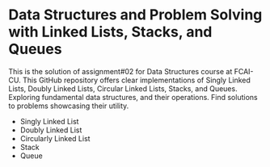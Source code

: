 # Data Structures and Problem Solving with Linked Lists, Stacks, and Queues

This is the solution of assignment#02 for Data Structures course at FCAI-CU.
This GitHub repository offers clear implementations of Singly Linked Lists, Doubly Linked Lists, Circular Linked Lists, Stacks, and Queues. Exploring fundamental data structures, and their operations. Find solutions to problems showcasing their utility.

- Singly Linked List
- Doubly Linked List
- Circularly Linked List
- Stack
- Queue
